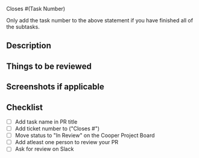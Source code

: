 Closes #(Task Number)

Only add the task number to the above statement if you have finished all of the subtasks.

## Description

## Things to be reviewed

## Screenshots if applicable

## Checklist

- [ ] Add task name in PR title
- [ ] Add ticket number to ("Closes #")
- [ ] Move status to "In Review" on the Cooper Project Board
- [ ] Add atleast one person to review your PR
- [ ] Ask for review on Slack